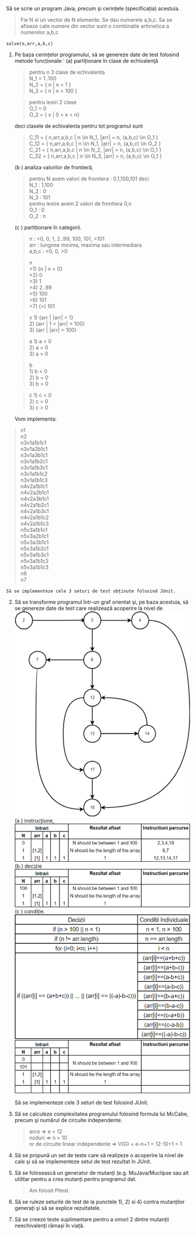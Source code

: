 
Să se scrie un program Java, precum şi cerințele (specificația) acestuia.

>Fie N si un vector de N elemente. Se dau numerele a,b,c. Sa se afiseze cate numere din vector sunt o combinatie artimetica a numerelor a,b,c

    solve(n,arr,a,b,c)

1. Pe baza cerințelor programului, să se genereze date de test folosind metode funcționale:`
(a) partiționare în clase de echivalenţă
    > pentru n 3 clase de echivalenta<br>
        N_1 = 1..100<br>
        N_2 = { n | n < 1 }<br>
        N_3 = { n | n > 100 }<br>
        
    > pentru iesiri 2 clase<br>
        O_1 = 0<br>
        O_2 = { x | 0 < x < n}<br>

    deci clasele de echivalenta pentru tot programul sunt 
    >C_11 = { n,arr,a,b,c | n \in N_1, |arr| = n, (a,b,c) \in O_1 }<br>
    >C_12 = { n,arr,a,b,c | n \in N_1, |arr| = n, (a,b,c) \in O_2 }<br>
    >C_21 = { n,arr,a,b,c | n \in N_2, |arr| = n, (a,b,c) \in O_1 }<br>
    >C_32 = { n,arr,a,b,c | n \in N_3, |arr| = n, (a,b,c) \in O_1 }<br>
    
    (b ) analiza valorilor de frontieră,
    > pentru N avem valori de frontiera : 0,1,100,101 deci<br>
        N_1 : 1,100<br>
        N_2 : 0<br>
        N_3 : 101<br>
    >pentru iesire avem 2 valori de frontiera 0,n<br>
        O_1 : 0<br>
        O_2 : n<br>
    
    (c ) partiționare în categorii.<br>
    > n : <0, 0, 1, 2..99, 100, 101, >101<br>
     arr : lungime minima, maxima sau intermediara<br>
     a,b,c : <0, 0, >0<br>

    > n <br>
		>1) {n | n < 0}<br>
        >2) 0<br>
        >3) 1<br>
        >4) 2..99<br>
        >5) 100<br>
        >6) 101<br>
        >7) (>) 101<br>

    > v
        1) {arr | |arr| = 1}<br>
        2) {arr | 1 < |arr| < 100}<br>
        3) {arr | |arr| = 100}<br>

    > a
        1) a < 0<br>
        2) a = 0<br>
        3) a > 0<br>
        
    > b<br>
        1) b < 0<br>
        2) b = 0<br>
        3) b > 0<br>
        
    > c
        1) c < 0<br>
        2) c = 0<br>
        3) c > 0<br>

    Vom implementa:
		 

>n1<br>
>         n2<br>
>         n3v1a1b1c1<br>
>         n3v1a2b1c1<br>
>         n3v1a3b1c1<br>
>         n3v1a1b2c1<br>
>         n3v1a1b3c1<br>
>         n3v1a1b1c2<br>
>         n3v1a1b1c3<br>
>         n4v2a1b1c1<br>
>         n4v2a2b1c1<br>
>         n4v2a3b1c1<br>
>         n4v2a1b2c1<br>
>         n4v2a1b3c1<br>
>         n4v2a1b1c2<br>
>         n4v2a1b1c3<br>
>         n5v3a1b1c1<br>
>         n5v3a2b1c1<br>
>         n5v3a3b1c1<br>
>         n5v3a1b2c1<br>
>         n5v3a1b3c1<br>
>         n5v3a1b1c2<br>
>         n5v3a1b1c3<br>
>         n6<br>
>         n7<br>

    Să se implementeze cele 3 seturi de test obținute folosind JUnit.

2. Să se transforme programul într-un graf orientat şi, pe baza acestuia, să se genereze date de
test care realizează acoperire la nivel de
![Graph](/Images/Graph.png "Graful programului")<br>
(a ) instrucțiune,   <br>
![instructiune](/Images/nivel_instructiune.png "Nivel Instructiune")<br>
(b ) decizie<br>
![decizie](/Images/decizii.png "Nivel decizie")<br>
(c ) condiție.<br>
![conditie](/Images/condition_1.png "Nivel conditie")<br>
![conditie2](/Images/condition_2.png "Nivel conditie")<br>

    Să se implementeze cele 3 seturi de test folosind JUnit.<br>

3. Să se calculeze complexitatea programului folosind formula lui McCabe, precum şi
numărul de circuite independente.<br>

    >arce => e = 12<br>
    noduri => n = 10<br>
    nr de circuite linear independente => V(G) = e-n+1 = 12-10+1 = 1<br>

4. Să se propună un set de teste care să realizeze o acoperire la nivel de cale şi să se
implementeze setul de test rezultat în JUnit.<br>

5. Să se folosească un generator de mutanți (e.g. MuJava/Muclipse sau alt utilitar pentru a crea
mutanți pentru programul dat.<br>

    >Am folosit Pitest.<br>

6. Să se ruleze seturile de test de la punctele 1), 2) si 4) contra mutanților generați şi să se
explice rezultatele.<br>

7. Să se creeze teste suplimentare pentru a omorî 2 dintre mutanții neechivalenți rămași în
viață.<br>
